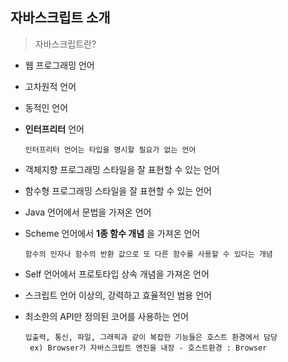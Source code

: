 ## 자바스크립트 소개

> 자바스크립트란?

- 웹 프로그래밍 언어

- 고차원적 언어

- 동적인 언어

- **인터프리터** 언어

  ``인터프리터 언어는 타입을 명시할 필요가 없는 언어``

- 객체지향 프로그래밍 스타일을 잘 표현할 수 있는 언어

- 함수형 프로그래밍 스타일을 잘 표현할 수 있는 언어

- Java 언어에서 문법을 가져온 언어

- Scheme 언어에서 **1종 함수 개념** 을 가져온 언어

  ``함수의 인자나 함수의 반환 값으로 또 다른 함수를 사용할 수 있다는 개념``

- Self 언어에서 프로토타입 상속 개념을 가져온 언어

- 스크립트 언어 이상의, 강력하고 효율적인 범용 언어

- 최소한의 API만 정의된 코어를 사용하는 언어 

  ```
  입출력, 통신, 파일, 그래픽과 같이 복잡한 기능들은 호스트 환경에서 담당
   ex) Browser가 자바스크립트 엔진을 내장 - 호스트환경 : Browser
  ```

